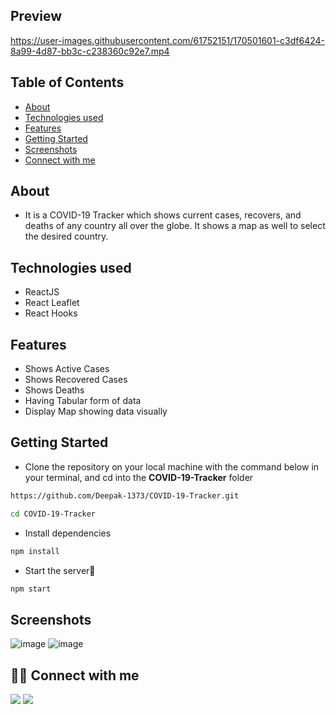 ## Preview

https://user-images.githubusercontent.com/61752151/170501601-c3df6424-8a99-4d87-bb3c-c238360c92e7.mp4

## Table of Contents

- [About](#about)
- [Technologies used](#technologies-used)
- [Features](#features)
- [Getting Started](#getting-started)
- [Screenshots](#screenshots)
- [Connect with me](#-connect-with-me)


## About
 - It is a COVID-19 Tracker which shows current cases, recovers, and deaths of any country all over the globe. It shows a map as well to select the desired country.
   
## Technologies used
- ReactJS
- React Leaflet
- React Hooks

## Features
<ul>
  <li>Shows Active Cases</li>
  <li>Shows Recovered Cases</li>
  <li>Shows Deaths</li>
  <li>Having Tabular form of data</li>
  <li>Display Map showing data visually</li>
</ul>

## Getting Started

- Clone the repository on your local machine with the command below in your terminal, and cd into the **COVID-19-Tracker** folder

```sh
https://github.com/Deepak-1373/COVID-19-Tracker.git

cd COVID-19-Tracker
```

- Install dependencies

```sh
npm install
```

- Start the server🚀

```sh
npm start
```

## Screenshots
![image](https://user-images.githubusercontent.com/61752151/170502727-8984d5c1-bd08-4cc9-9698-95b1e70b13ff.png)
![image](https://user-images.githubusercontent.com/61752151/170502913-5e616f71-6d14-4d80-93a1-b3deaad260a5.png)




## 👨‍💻 Connect with me 
<a href="https://twitter.com/dkamat001"><img src="https://img.shields.io/badge/Twitter-1DA1F2?style=for-the-badge&logo=twitter&logoColor=white"/></a>
<a href="https://linkedin.com/in/deepak-1373"><img src="https://img.shields.io/badge/LinkedIn-0077B5?style=for-the-badge&logo=linkedin&logoColor=white"/></a>
